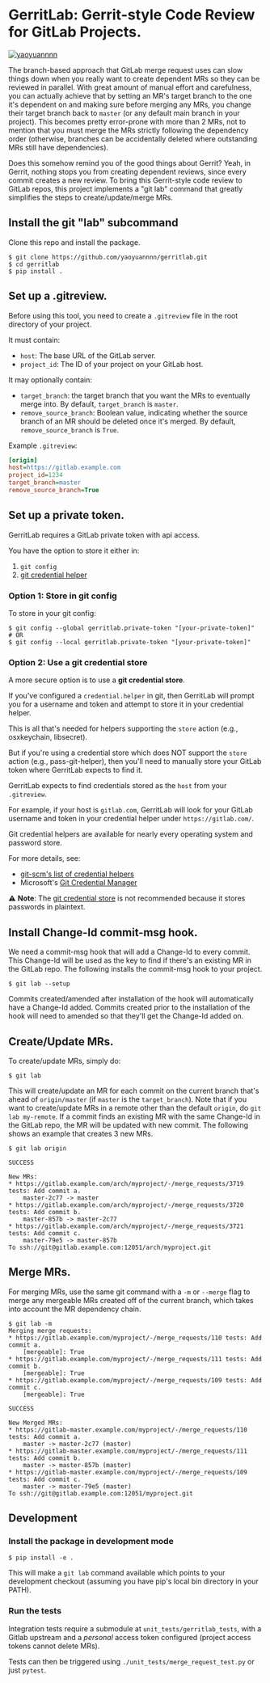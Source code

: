 GerritLab: Gerrit-style Code Review for GitLab Projects.
========================================================

[![yaoyuannnn](https://circleci.com/gh/yaoyuannnn/gerritlab.svg?style=shield)](https://circleci.com/gh/yaoyuannnn/gerritlab)

The branch-based approach that GitLab merge request uses can slow things down
when you really want to create dependent MRs so they can be reviewed in
parallel. With great amount of manual effort and carefulness, you can actually
achieve that by setting an MR's target branch to the one it's dependent on and
making sure before merging any MRs, you change their target branch back to
`master` (or any default main branch in your project). This becomes pretty
error-prone with more than 2 MRs, not to mention that you must merge the MRs
strictly following the dependency order (otherwise, branches can be
accidentally deleted where outstanding MRs still have dependencies).

Does this somehow remind you of the good things about Gerrit? Yeah, in Gerrit,
nothing stops you from creating dependent reviews, since every commit creates a
new review. To bring this Gerrit-style code review to GitLab repos, this
project implements a "git lab" command that greatly
simplifies the steps to create/update/merge MRs.

## Install the git "lab" subcommand
Clone this repo and install the package.

```console
$ git clone https://github.com/yaoyuannnn/gerritlab.git
$ cd gerritlab
$ pip install .
```

## Set up a .gitreview.

Before using this tool, you need to create a `.gitreview` file in the root
directory of your project.

It must contain:

* `host`: The base URL of the GitLab server.
* `project_id`: The ID of your project on your GitLab host.

It may optionally contain:

* `target_branch`: the target branch that you want the MRs to eventually merge into. By default, `target_branch` is `master`.
* `remove_source_branch`: Boolean value, indicating whether the source branch of an MR should be deleted once it's merged. By default, `remove_source_branch` is `True`.

Example `.gitreview`:

```ini
[origin]
host=https://gitlab.example.com
project_id=1234
target_branch=master
remove_source_branch=True
```

## Set up a private token.

GerritLab requires a GitLab private token with api access.

You have the option to store it either in:

1. `git config`
2. [git credential helper](https://git-scm.com/book/en/v2/Git-Tools-Credential-Storage)

### Option 1: Store in git config

To store in your git config:

```console
$ git config --global gerritlab.private-token "[your-private-token]"
# OR
$ git config --local gerritlab.private-token "[your-private-token]"
```

### Option 2: Use a git credential store

A more secure option is to use a **git credential store**.

If you've configured a `credential.helper` in git, then GerritLab will prompt
you for a username and token and attempt to store it in your credential helper.

This is all that's needed for helpers supporting the `store` action (e.g.,
osxkeychain, libsecret).

But if you're using a credential store which does NOT support the `store`
action (e.g., pass-git-helper), then you'll need to manually store your GitLab
token where GerritLab expects to find it.

GerritLab expects to find credentials stored as the `host` from your `.gitreview`.

For example, if your host is `gitlab.com`, GerritLab will look for your GitLab
username and token in your credential helper under
`https://gitlab.com/`.

Git credential helpers are available for nearly every operating system and
password store.

For more details, see:
* [git-scm's list of credential helpers](https://git-scm.com/doc/credential-helpers)
* Microsoft's [Git Credential Manager](https://github.com/git-ecosystem/git-credential-manager)

⚠️ **Note**: The [git credential store](https://git-scm.com/docs/git-credential-store) is not recommended because it stores passwords in plaintext.

## Install Change-Id commit-msg hook.
We need a commit-msg hook that will add a Change-Id to every commit. This
Change-Id will be used as the key to find if there's an existing MR in the
GitLab repo.  The following installs the commit-msg hook to your project.

```console
$ git lab --setup
```

Commits created/amended after installation of the hook will
automatically have a Change-Id added.  Commits created prior to the
installation of the hook will need to amended so that they'll get the
Change-Id added on.

## Create/Update MRs.

To create/update MRs, simply do:

```console
$ git lab
```

This will create/update an MR for each commit on the current branch that's
ahead of `origin/master` (if `master` is the `target_branch`).  Note that if
you want to create/update MRs in a remote other than the default `origin`, do
`git lab my-remote`.  If a commit finds an existing MR with the same
Change-Id in the GitLab repo, the MR will be updated with new commit. The
following shows an example that creates 3 new MRs.

```console
$ git lab origin

SUCCESS

New MRs:
* https://gitlab.example.com/arch/myproject/-/merge_requests/3719 tests: Add commit a.
    master-2c77 -> master
* https://gitlab.example.com/arch/myproject/-/merge_requests/3720 tests: Add commit b.
    master-857b -> master-2c77
* https://gitlab.example.com/arch/myproject/-/merge_requests/3721 tests: Add commit c.
    master-79e5 -> master-857b
To ssh://git@gitlab.example.com:12051/arch/myproject.git
```

## Merge MRs.

For merging MRs, use the same git command with a `-m` or `--merge` flag to
merge any mergeable MRs created off of the current branch, which takes into
account the MR dependency chain.

```console
$ git lab -m
Merging merge requests:
* https://gitlab.example.com/myproject/-/merge_requests/110 tests: Add commit a.
    [mergeable]: True
* https://gitlab.example.com/myproject/-/merge_requests/111 tests: Add commit b.
    [mergeable]: True
* https://gitlab.example.com/myproject/-/merge_requests/109 tests: Add commit c.
    [mergeable]: True

SUCCESS

New Merged MRs:
* https://gitlab-master.example.com/myproject/-/merge_requests/110 tests: Add commit a.
    master -> master-2c77 (master)
* https://gitlab-master.example.com/myproject/-/merge_requests/111 tests: Add commit b.
    master -> master-857b (master)
* https://gitlab-master.example.com/myproject/-/merge_requests/109 tests: Add commit c.
    master -> master-79e5 (master)
To ssh://git@gitlab.example.com:12051/myproject.git
```

## Development
### Install the package in development mode
```console
$ pip install -e .
```

This will make a `git lab` command available which points to your
development checkout (assuming you have pip's local bin directory in
your PATH).

### Run the tests
Integration tests require a submodule at `unit_tests/gerritlab_tests`, with a
Gitlab upstream and a *personal* access token configured (project access tokens
cannot delete MRs).

Tests can then be triggered using `./unit_tests/merge_request_test.py` or just
`pytest`.
